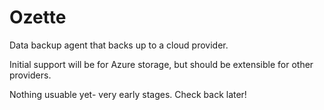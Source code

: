 # Ozette
Data backup agent that backs up to a cloud provider.

Initial support will be for Azure storage, but should be extensible for other providers.

Nothing usuable yet- very early stages. Check back later!
